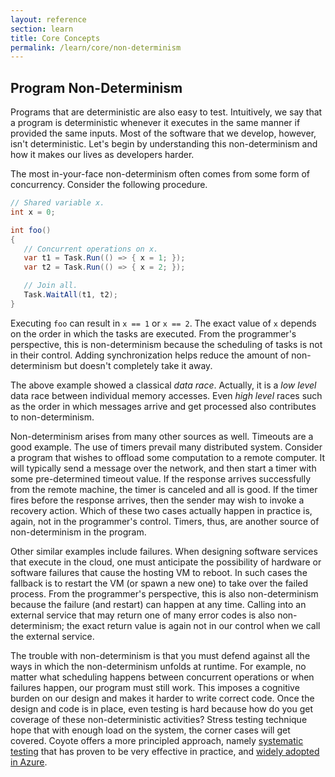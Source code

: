 ```yaml
---
layout: reference
section: learn
title: Core Concepts
permalink: /learn/core/non-determinism
---
```


## Program Non-Determinism

Programs that are deterministic are also easy to test. Intuitively, we say that a program is deterministic whenever it executes in the same manner if provided the same inputs. Most of the software that we develop, however, isn't deterministic. Let's begin by understanding this non-determinism and how it makes our lives as developers harder.

The most in-your-face non-determinism often comes from some form of concurrency. Consider the following procedure.

```c#
// Shared variable x.
int x = 0;

int foo()
{
   // Concurrent operations on x.
   var t1 = Task.Run(() => { x = 1; });
   var t2 = Task.Run(() => { x = 2; });

   // Join all.
   Task.WaitAll(t1, t2);
}

```
Executing `foo` can result in `x == 1` or `x == 2`. The exact value of `x` depends on the order in which the tasks are executed. From the programmer's perspective, this is non-determinism because the scheduling of tasks is not in their control. Adding synchronization helps reduce the amount of non-determinism but doesn't completely take it away.

The above example showed a classical _data race_. Actually, it is a _low level_ data race between individual memory accesses. Even _high level_ races such as the order in which messages arrive and get processed also contributes to non-determinism.

Non-determinism arises from many other sources as well. Timeouts are a good example. The use of timers prevail many distributed system. Consider a program that wishes to offload some computation to a remote computer. It will typically send a message over the network, and then start a timer with some pre-determined timeout value. If the response arrives successfully from the remote machine, the timer is canceled and all is good. If the timer fires before the response arrives, then the sender may wish to invoke a recovery action. Which of these two cases actually happen in practice is, again, not in the programmer's control. Timers, thus, are another source of non-determinism in the program.

Other similar examples include failures. When designing software services that execute in the cloud, one must anticipate the possibility of hardware or software failures that cause the hosting VM to reboot. In such cases the fallback is to restart the VM (or spawn a new one) to take over the failed process. From the programmer's perspective, this is also non-determinism because the failure (and restart) can happen at any time. Calling into an external service that may return one of many error codes is also non-determinism; the exact return value is again not in our control when we call the external service.

The trouble with non-determinism is that you must defend against all the ways in which the non-determinism unfolds at runtime. For example, no matter what scheduling happens between concurrent operations or when failures happen, our program must still work. This imposes a cognitive burden on our design and makes it harder to write correct code. Once the design and code is in place, even testing is hard because how do you get coverage of these non-deterministic activities? Stress testing technique hope that with enough load on the system, the corner cases will get covered. Coyote offers a more principled approach, namely [systematic testing](../core/systematic-testing.md) that has proven to be very effective in practice, and [widely adopted in Azure](../../case-studies/azure-batch-service.md).
